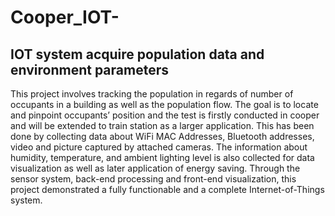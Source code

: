 # Cooper_IOT-
## IOT system acquire population data and environment parameters


  This project involves tracking the population in regards of number of occupants in a building as well as the population flow. The goal is to locate and pinpoint occupants’ position and the test is firstly conducted in cooper and will be extended to train station as a larger application. This has been done by collecting data about WiFi MAC Addresses, Bluetooth addresses, video and picture captured by attached cameras. The information about humidity, temperature, and ambient lighting level is also collected for data visualization as well as later application of energy saving. Through the sensor system, back-end processing and front-end visualization, this project demonstrated a fully functionable and a complete Internet-of-Things system.
